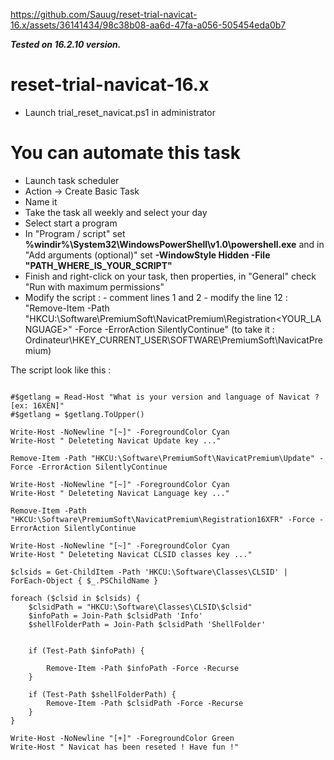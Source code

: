 https://github.com/Sauug/reset-trial-navicat-16.x/assets/36141434/98c38b08-aa6d-47fa-a056-505454eda0b7

***Tested on 16.2.10 version.***

# reset-trial-navicat-16.x

- Launch trial_reset_navicat.ps1 in administrator

# You can automate this task
- Launch task scheduler 
- Action -> Create Basic Task
- Name it
- Take the task all weekly and select your day
- Select start a program
- In "Program / script" set **%windir%\System32\WindowsPowerShell\v1.0\powershell.exe** and in "Add arguments (optional)" set **-WindowStyle Hidden -File "PATH_WHERE_IS_YOUR_SCRIPT"**
- Finish and right-click on your task, then properties, in "General" check "Run with maximum permissions"
- Modify the script :
      - comment lines 1 and 2
      - modify the line 12 : "Remove-Item -Path "HKCU:\Software\PremiumSoft\NavicatPremium\Registration<YOUR_LANGUAGE>" -Force -ErrorAction SilentlyContinue" (to take it : Ordinateur\HKEY_CURRENT_USER\SOFTWARE\PremiumSoft\NavicatPremium)

The script look like this :

```powerhsell

#$getlang = Read-Host "What is your version and language of Navicat ? [ex: 16XEN]"
#$getlang = $getlang.ToUpper()

Write-Host -NoNewline "[~]" -ForegroundColor Cyan
Write-Host " Deleteting Navicat Update key ..."

Remove-Item -Path "HKCU:\Software\PremiumSoft\NavicatPremium\Update" -Force -ErrorAction SilentlyContinue

Write-Host -NoNewline "[~]" -ForegroundColor Cyan
Write-Host " Deleteting Navicat Language key ..."

Remove-Item -Path "HKCU:\Software\PremiumSoft\NavicatPremium\Registration16XFR" -Force -ErrorAction SilentlyContinue

Write-Host -NoNewline "[~]" -ForegroundColor Cyan
Write-Host " Deleteting Navicat CLSID classes key ..."

$clsids = Get-ChildItem -Path 'HKCU:\Software\Classes\CLSID' | ForEach-Object { $_.PSChildName }

foreach ($clsid in $clsids) {
    $clsidPath = "HKCU:\Software\Classes\CLSID\$clsid"   
    $infoPath = Join-Path $clsidPath 'Info'
    $shellFolderPath = Join-Path $clsidPath 'ShellFolder'


    if (Test-Path $infoPath) {
        
        Remove-Item -Path $infoPath -Force -Recurse
    }

    if (Test-Path $shellFolderPath) {
        Remove-Item -Path $clsidPath -Force -Recurse
    }
}

Write-Host -NoNewline "[+]" -ForegroundColor Green
Write-Host " Navicat has been reseted ! Have fun !"

```




